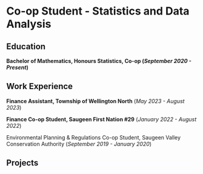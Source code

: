 # Co-op Student - Statistics and Data Analysis

## Education
**Bachelor of Mathematics, Honours Statistics, Co-op (_September 2020 - Present_)**

## Work Experience
**Finance Assistant, Township of Wellington North** (_May 2023 - August 2023_)

**Finance Co-op Student, Saugeen First Nation #29** (_January 2022 - August 2022_)

Environmental Planning & Regulations Co-op Student, Saugeen Valley Conservation Authority (_September 2019 - January 2020_)

## Projects

